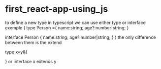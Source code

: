 # first_react-app-using_js
to define a new type in typescript we can use either type or interface 
exemple (
   type Person ={
  name:string;
  age?:number|string;
}

interface Person {
  name:string;
  age?:number|string;
}
)
the only difference between them is the extend 

 type x=y&{

}
or interface x extends y


